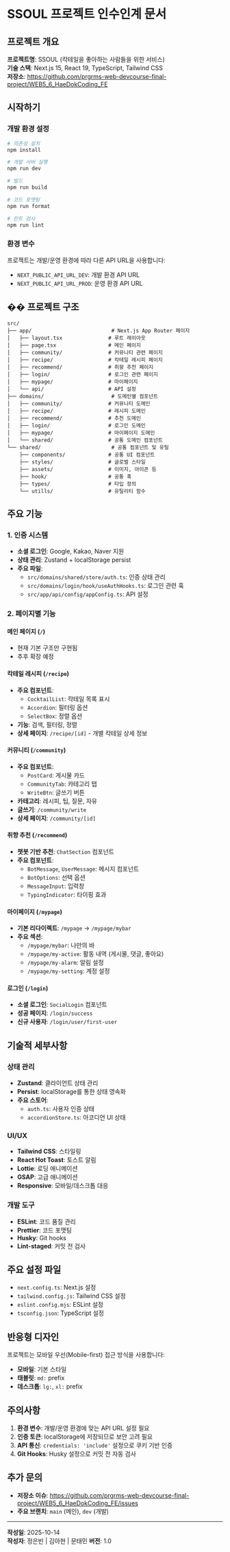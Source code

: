 # SSOUL 프로젝트 인수인계 문서

## 프로젝트 개요

**프로젝트명**: SSOUL (칵테일을 좋아하는 사람들을 위한 서비스)  
**기술 스택**: Next.js 15, React 19, TypeScript, Tailwind CSS  
**저장소**: https://github.com/prgrms-web-devcourse-final-project/WEB5_6_HaeDokCoding_FE

## 시작하기

### 개발 환경 설정
```bash
# 의존성 설치
npm install

# 개발 서버 실행
npm run dev

# 빌드
npm run build

# 코드 포맷팅
npm run format

# 린트 검사
npm run lint
```

### 환경 변수
프로젝트는 개발/운영 환경에 따라 다른 API URL을 사용합니다:
- `NEXT_PUBLIC_API_URL_DEV`: 개발 환경 API URL
- `NEXT_PUBLIC_API_URL_PROD`: 운영 환경 API URL

## �� 프로젝트 구조

```
src/
├── app/                          # Next.js App Router 페이지
│   ├── layout.tsx               # 루트 레이아웃
│   ├── page.tsx                 # 메인 페이지
│   ├── community/               # 커뮤니티 관련 페이지
│   ├── recipe/                  # 칵테일 레시피 페이지
│   ├── recommend/               # 취향 추천 페이지
│   ├── login/                   # 로그인 관련 페이지
│   ├── mypage/                  # 마이페이지
│   └── api/                     # API 설정
├── domains/                      # 도메인별 컴포넌트
│   ├── community/               # 커뮤니티 도메인
│   ├── recipe/                  # 레시피 도메인
│   ├── recommend/               # 추천 도메인
│   ├── login/                   # 로그인 도메인
│   ├── mypage/                  # 마이페이지 도메인
│   └── shared/                  # 공통 도메인 컴포넌트
└── shared/                       # 공통 컴포넌트 및 유틸
    ├── components/              # 공통 UI 컴포넌트
    ├── styles/                  # 글로벌 스타일
    ├── assets/                  # 이미지, 아이콘 등
    ├── hook/                    # 공통 훅
    ├── types/                   # 타입 정의
    └── utills/                  # 유틸리티 함수
```

## 주요 기능

### 1. 인증 시스템
- **소셜 로그인**: Google, Kakao, Naver 지원
- **상태 관리**: Zustand + localStorage persist
- **주요 파일**:
  - `src/domains/shared/store/auth.ts`: 인증 상태 관리
  - `src/domains/login/hook/useAuthHooks.ts`: 로그인 관련 훅
  - `src/app/api/config/appConfig.ts`: API 설정

### 2. 페이지별 기능

#### 메인 페이지 (`/`)
- 현재 기본 구조만 구현됨
- 추후 확장 예정

#### 칵테일 레시피 (`/recipe`)
- **주요 컴포넌트**: 
  - `CocktailList`: 칵테일 목록 표시
  - `Accordion`: 필터링 옵션
  - `SelectBox`: 정렬 옵션
- **기능**: 검색, 필터링, 정렬
- **상세 페이지**: `/recipe/[id]` - 개별 칵테일 상세 정보

#### 커뮤니티 (`/community`)
- **주요 컴포넌트**:
  - `PostCard`: 게시물 카드
  - `CommunityTab`: 카테고리 탭
  - `WriteBtn`: 글쓰기 버튼
- **카테고리**: 레시피, 팁, 질문, 자유
- **글쓰기**: `/community/write`
- **상세 페이지**: `/community/[id]`

#### 취향 추천 (`/recommend`)
- **챗봇 기반 추천**: `ChatSection` 컴포넌트
- **주요 컴포넌트**:
  - `BotMessage`, `UserMessage`: 메시지 컴포넌트
  - `BotOptions`: 선택 옵션
  - `MessageInput`: 입력창
  - `TypingIndicator`: 타이핑 효과

#### 마이페이지 (`/mypage`)
- **기본 리다이렉트**: `/mypage` → `/mypage/mybar`
- **주요 섹션**:
  - `/mypage/mybar`: 나만의 바
  - `/mypage/my-active`: 활동 내역 (게시물, 댓글, 좋아요)
  - `/mypage/my-alarm`: 알림 설정
  - `/mypage/my-setting`: 계정 설정

#### 로그인 (`/login`)
- **소셜 로그인**: `SocialLogin` 컴포넌트
- **성공 페이지**: `/login/success`
- **신규 사용자**: `/login/user/first-user`

## 기술적 세부사항

### 상태 관리
- **Zustand**: 클라이언트 상태 관리
- **Persist**: localStorage를 통한 상태 영속화
- **주요 스토어**:
  - `auth.ts`: 사용자 인증 상태
  - `accordionStore.ts`: 아코디언 UI 상태

### UI/UX
- **Tailwind CSS**: 스타일링
- **React Hot Toast**: 토스트 알림
- **Lottie**: 로딩 애니메이션
- **GSAP**: 고급 애니메이션
- **Responsive**: 모바일/데스크톱 대응

### 개발 도구
- **ESLint**: 코드 품질 관리
- **Prettier**: 코드 포맷팅
- **Husky**: Git hooks
- **Lint-staged**: 커밋 전 검사

## 주요 설정 파일

- `next.config.ts`: Next.js 설정
- `tailwind.config.js`: Tailwind CSS 설정
- `eslint.config.mjs`: ESLint 설정
- `tsconfig.json`: TypeScript 설정

## 반응형 디자인

프로젝트는 모바일 우선(Mobile-first) 접근 방식을 사용합니다:
- **모바일**: 기본 스타일
- **태블릿**: `md:` prefix
- **데스크톱**: `lg:`, `xl:` prefix

## 주의사항

1. **환경 변수**: 개발/운영 환경에 맞는 API URL 설정 필요
2. **인증 토큰**: localStorage에 저장되므로 보안 고려 필요
3. **API 통신**: `credentials: 'include'` 설정으로 쿠키 기반 인증
4. **Git Hooks**: Husky 설정으로 커밋 전 자동 검사

## 추가 문의

- **저장소 이슈**: https://github.com/prgrms-web-devcourse-final-project/WEB5_6_HaeDokCoding_FE/issues
- **주요 브랜치**: `main` (메인), `dev` (개발)

---

**작성일**: 2025-10-14  
**작성자**: 정은빈 | 김아현 | 문태민
**버전**: 1.0